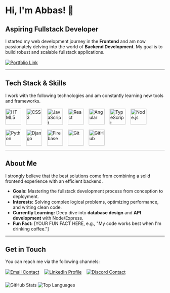 # Hi, I'm Abbas! 👋

## Aspiring Fullstack Developer

I started my web development journey in the **Frontend** and am now passionately delving into the world of **Backend Development**. My goal is to build robust and scalable fullstack applications.

<div style="margin-top: 16px;">
  <a href="https://abbas-el-mahmoud.com/" target="_blank">
    <img src="https://img.shields.io/badge/My_Portfolio-222222?style=for-the-badge&logo=About.me&logoColor=white" alt="Portfolio Link" />
  </a>
</div>

---

## Tech Stack & Skills

I work with the following technologies and am constantly learning new tools and frameworks.

<div style="display: flex; flex-wrap: wrap; gap: 16px; margin-top: 16px;">
    <img src="https://img.shields.io/badge/HTML5-E34F26?style=for-the-badge&logo=html5&logoColor=white" height="50" alt="HTML5" />
    <img src="https://img.shields.io/badge/CSS3-1572B6?style=for-the-badge&logo=css3&logoColor=white" height="50" alt="CSS3" />
    <img src="https://img.shields.io/badge/JavaScript-F7DF1E?style=for-the-badge&logo=javascript&logoColor=black" height="50" alt="JavaScript" />
    <img src="https://img.shields.io/badge/React-61DAFB?style=for-the-badge&logo=react&logoColor=black" height="50" alt="React" />
    <img src="https://img.shields.io/badge/Angular-DD0031?style=for-the-badge&logo=angular&logoColor=white" height="50" alt="Angular" />
    <img src="https://img.shields.io/badge/TypeScript-3178C6?style=for-the-badge&logo=typescript&logoColor=white" height="50" alt="TypeScript" />
    <img src="https://img.shields.io/badge/Node.js-339933?style=for-the-badge&logo=node.js&logoColor=white" height="50" alt="Node.js" />
  <img src="[https://img.shields.io/badge/Python-3776AB?style=for-the-badge&logo=python&logoColor=white](https://img.shields.io/badge/Python-3776AB?style=for-the-badge&logo=python&logoColor=white)" height="50" alt="Python" />
<img src="[https://img.shields.io/badge/Django-092E20?style=for-the-badge&logo=django&logoColor=white](https://img.shields.io/badge/Django-092E20?style=for-the-badge&logo=django&logoColor=white)" height="50" alt="Django" />
<img src="[https://img.shields.io/badge/Firebase-FFCA28?style=for-the-badge&logo=firebase&logoColor=black](https://img.shields.io/badge/Firebase-FFCA28?style=for-the-badge&logo=firebase&logoColor=black)" height="50" alt="Firebase" />
    <img src="https://img.shields.io/badge/Git-F05032?style=for-the-badge&logo=git&logoColor=white" height="50" alt="Git" />
    <img src="https://img.shields.io/badge/GitHub-181717?style=for-the-badge&logo=github&logoColor=white" height="50" alt="GitHub" />
</div>

---

## About Me

I strongly believe that the best solutions come from combining a solid frontend experience with an efficient backend.

* **Goals:** Mastering the fullstack development process from conception to deployment.
* **Interests:** Solving complex logical problems, optimizing performance, and writing clean code.
* **Currently Learning:** Deep dive into **database design** and **API development** with Node/Express.
* **Fun Fact:** [YOUR FUN FACT HERE, e.g., "My code works best when I'm drinking coffee."]

---

## Get in Touch

You can reach me via the following channels:

<div style="margin-top: 16px; display: flex; gap: 16px;">
    <a href="mailto:abbas-el-mahmoud@hotmail.com">
        <img src="https://img.shields.io/badge/Email-D14836?style=for-the-badge&logo=gmail&logoColor=white" alt="Email Contact" />
    </a>
    <a href="https://www.linkedin.com/in/abbas-el-mahmoud/">
        <img src="https://img.shields.io/badge/LinkedIn-0A66C2?style=for-the-badge&logo=linkedin&logoColor=white" alt="LinkedIn Profile" />
    </a>
    <a href="https://discord.com/users/452240519871856650">
        <img src="https://img.shields.io/badge/Discord-5865F2?style=for-the-badge&logo=discord&logoColor=white" alt="Discord Contact" />
    </a>
</div>

<div style="margin-top: 24px;">
    <img src="https://github-readme-stats.vercel.app/api?username=[YOUR GITHUB USERNAME]&show_icons=true&theme=dark&hide_title=true&hide_border=true" alt="GitHub Stats" />
    <img src="https://github-readme-stats.vercel.app/api/top-langs/?username=[YOUR GITHUB USERNAME]&layout=compact&theme=dark&hide_title=true&hide_border=true" alt="Top Languages" />
</div>
